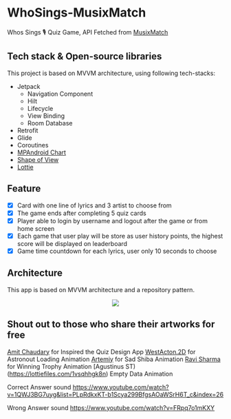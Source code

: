 # WhoSings-MusixMatch

Whos Sings 🎙 Quiz Game, API Fetched from [MusixMatch](https://developer.musixmatch.com/)

## Tech stack & Open-source libraries
This project is based on MVVM architecture, using following tech-stacks:
- Jetpack
  - Navigation Component
  - Hilt
  - Lifecycle
  - View Binding
  - Room Database
- Retrofit
- Glide
- Coroutines
- [MPAndroid Chart](https://github.com/PhilJay/MPAndroidChart)
- [Shape of View](https://github.com/florent37/ShapeOfView)
- [Lottie](https://github.com/airbnb/lottie-android)

## Feature
- [x] Card with one line of lyrics and 3 artist to choose from
- [x] The game ends after completing 5 quiz cards
- [x] Player able to login by username and logout after the game or from home screen
- [x] Each game that user play will be store as user history points, the highest score will be displayed on leaderboard
- [x] Game time countdown for each lyrics, user only 10 seconds to choose

## Architecture
This app is based on MVVM architecture and a repository pattern.
<p align="center">
<img src="https://www.journaldev.com/wp-content/uploads/2018/04/android-mvvm-pattern.png.webp"/>
</p>

## Shout out to those who share their artworks for free

[Amit Chaudary](https://www.figma.com/@beaefdbb_9052_4) for Inspired the Quiz Design App
[WestActon.2D](https://lottiefiles.com/dxk7htkd95) for Astronout Loading Animation
[Artemiy](https://lottiefiles.com/AlexError404) for Sad Shiba Animation
[Ravi Sharma](https://lottiefiles.com/90547-trophy-animation) for Winning Trophy Animation
[Agustinus ST)(https://lottiefiles.com/1vsqhhgk8n) Empty Data Animation

Correct Answer sound
https://www.youtube.com/watch?v=1QWJ3BG7uyg&list=PLpRdkxKT-b1Scya299BfgsAOaWSrH6T_c&index=26

Wrong Answer sound
https://www.youtube.com/watch?v=FRpq7o1mKXY
